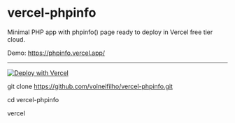 # vercel-phpinfo
Minimal PHP app with phpinfo() page ready to deploy in Vercel free tier cloud.

Demo: https://phpinfo.vercel.app/

---------------------------------------------------------------------

[![Deploy with Vercel](https://vercel.com/button)](https://vercel.com/new/clone?repository-url=https%3A%2F%2Fgithub.com%2Fvolneifilho%2Fvercel-phpinfo)

git clone https://github.com/volneifilho/vercel-phpinfo.git

cd vercel-phpinfo

vercel


